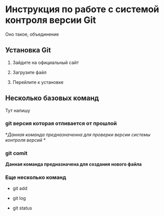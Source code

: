 # Инструкция по работе с системой контроля версии Git 

Оно такое, объединение

## Установка Git

1. Зайдите на официальный сайт

2. Загрузите файл

3. Перейлите к установке 

## Несколько базовых команд

Тут напишу

### git версия которая отливается от прошлой 

**Данная команда предназначенна для проверки версии системы контроля версий*
*
### git comit

**Данная команда предназначена для создания нового файла**

### Еще несколько команд

* git add

* git log

* git status 